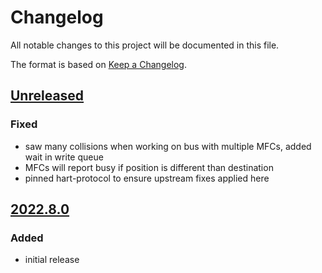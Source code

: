 # Changelog
All notable changes to this project will be documented in this file.

The format is based on [Keep a Changelog](https://keepachangelog.com/).

## [Unreleased]

### Fixed
- saw many collisions when working on bus with multiple MFCs, added wait in write queue
- MFCs will report busy if position is different than destination
- pinned hart-protocol to ensure upstream fixes applied here

## [2022.8.0]

### Added
- initial release

[Unreleased]: https://github.com/yaq-project/yaqd-brooks/-/compare/v2022.8.0...main
[2022.8.0]: https://github.com/yaq-project/yaqd-brooks/-/tags/v2022.8.0

